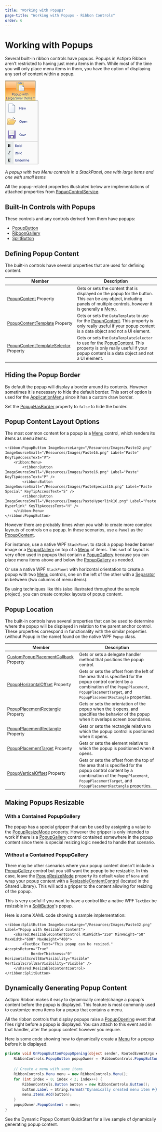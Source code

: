 ```yaml
---
title: "Working with Popups"
page-title: "Working with Popups - Ribbon Controls"
order: 6
---
```

# Working with Popups

Several built-in ribbon controls have popups.  Popups in Actipro Ribbon aren't restricted to having just menu items in them.  While most of the time you will only place menu items in them, you have the option of displaying any sort of content within a popup.

![Screenshot](../images/popup-large-small-menu-items.gif)

*A popup with two Menu controls in a StackPanel, one with large items and one with small items*

All the popup-related properties illustrated below are implementations of attached properties from [PopupControlService](xref:ActiproSoftware.Windows.Controls.Ribbon.UI.PopupControlService).

## Built-In Controls with Popups

These controls and any controls derived from them have popups:

- [PopupButton](interactive/popupbutton.md)
- [RibbonGallery](interactive/ribbongallery.md)
- [SplitButton](interactive/splitbutton.md)

## Defining Popup Content

The built-in controls have several properties that are used for defining content.

| Member | Description |
|-----|-----|
| [PopupContent](xref:ActiproSoftware.Windows.Controls.Ribbon.Controls.Primitives.PopupButtonBase.PopupContent) Property | Gets or sets the content that is displayed on the popup for the button.  This can be any object, including panels of multiple controls, however it is generally a [Menu](miscellaneous/menu.md). |
| [PopupContentTemplate](xref:ActiproSoftware.Windows.Controls.Ribbon.Controls.Primitives.PopupButtonBase.PopupContentTemplate) Property | Gets or sets the `DataTemplate` to use for the [PopupContent](xref:ActiproSoftware.Windows.Controls.Ribbon.Controls.Primitives.PopupButtonBase.PopupContent).  This property is only really useful if your popup content is a data object and not a UI element. |
| [PopupContentTemplateSelector](xref:ActiproSoftware.Windows.Controls.Ribbon.Controls.Primitives.PopupButtonBase.PopupContentTemplateSelector) Property | Gets or sets the `DataTemplateSelector` to use for the [PopupContent](xref:ActiproSoftware.Windows.Controls.Ribbon.Controls.Primitives.PopupButtonBase.PopupContent).  This property is only really useful if your popup content is a data object and not a UI element. |

## Hiding the Popup Border

By default the popup will display a border around its contents.  However sometimes it is necessary to hide the default border.  This sort of option is used for the [ApplicationMenu](miscellaneous/applicationmenu.md) since it has a custom draw border.

Set the [PopupHasBorder](xref:ActiproSoftware.Windows.Controls.Ribbon.Controls.Primitives.PopupButtonBase.PopupHasBorder) property to `false` to hide the border.

## Popup Content Layout Options

The most common content for a popup is a [Menu](miscellaneous/menu.md) control, which renders its items as menu items:

```xaml
<ribbon:PopupButton ImageSourceLarge="/Resources/Images/Paste32.png" ImageSourceSmall="/Resources/Images/Paste16.png" Label="Paste" KeyTipAccessText="V">
	<ribbon:Menu>
		<ribbon:Button ImageSourceSmall="/Resources/Images/Paste16.png" Label="Paste" KeyTipAccessText="P" />
		<ribbon:Button ImageSourceSmall="/Resources/Images/PasteSpecial16.png" Label="Paste Special" KeyTipAccessText="S" />
		<ribbon:Button ImageSourceSmall="/Resources/Images/PasteHyperlink16.png" Label="Paste Hyperlink" KeyTipAccessText="H" />
	</ribbon:Menu>
</ribbon:PopupButton>
```

However there are probably times when you wish to create more complex layouts of controls on a popup.  In these scenarios, use a `Panel` as the [PopupContent](xref:ActiproSoftware.Windows.Controls.Ribbon.Controls.Primitives.PopupButtonBase.PopupContent).

For instance, use a native WPF `StackPanel` to stack a popup header banner image or a [PopupGallery](interactive/popupgallery.md) on top of a [Menu](miscellaneous/menu.md) of items.  This sort of layout is very often used in popups that contain a [PopupGallery](interactive/popupgallery.md) because you can place menu items above and below the [PopupGallery](interactive/popupgallery.md) as needed.

Or use a native WPF `StackPanel` with horizontal orientation to create a popup with two [Menu](miscellaneous/menu.md) controls, one on the left of the other with a [Separator](interactive/separator.md) in between (two columns of menu items).

By using techniques like this (also illustrated throughout the sample project), you can create complex layouts of popup content.

## Popup Location

The built-in controls have several properties that can be used to determine where the popup will be displayed in relation to the parent anchor control.  These properties correspond in functionality with the similar properties (without Popup in the name) found on the native WPF `Popup` class.

| Member | Description |
|-----|-----|
| [CustomPopupPlacementCallback](xref:ActiproSoftware.Windows.Controls.Ribbon.Controls.Primitives.PopupButtonBase.CustomPopupPlacementCallback) Property | Gets or sets a delegate handler method that positions the popup control. |
| [PopupHorizontalOffset](xref:ActiproSoftware.Windows.Controls.Ribbon.Controls.Primitives.PopupButtonBase.PopupHorizontalOffset) Property | Gets or sets the offset from the left of the area that is specified for the popup control content by a combination of the `PopupPlacement`, `PopupPlacementTarget`, and `PopupPlacementRectangle` properties. |
| [PopupPlacementRectangle](xref:ActiproSoftware.Windows.Controls.Ribbon.Controls.Primitives.PopupButtonBase.PopupPlacementRectangle) Property | Gets or sets the orientation of the popup when the it opens, and specifies the behavior of the popup when it overlaps screen boundaries. |
| [PopupPlacementRectangle](xref:ActiproSoftware.Windows.Controls.Ribbon.Controls.Primitives.PopupButtonBase.PopupPlacementRectangle) Property | Gets or sets the rectangle relative to which the popup control is positioned when it opens. |
| [PopupPlacementTarget](xref:ActiproSoftware.Windows.Controls.Ribbon.Controls.Primitives.PopupButtonBase.PopupPlacementTarget) Property | Gets or sets the element relative to which the popup is positioned when it opens. |
| [PopupVerticalOffset](xref:ActiproSoftware.Windows.Controls.Ribbon.Controls.Primitives.PopupButtonBase.PopupVerticalOffset) Property | Gets or sets the offset from the top of the area that is specified for the popup control content by a combination of the `PopupPlacement`, `PopupPlacementTarget`, and `PopupPlacementRectangle` properties. |

## Making Popups Resizable

### With a Contained PopupGallery

The popup has a special gripper that can be used by assigning a value to the [PopupResizeMode](xref:ActiproSoftware.Windows.Controls.Ribbon.Controls.Primitives.PopupButtonBase.PopupResizeMode) property.  However the gripper is only intended to work if there is a [PopupGallery](interactive/popupgallery.md) control contained somewhere in the popup content since there is special resizing logic needed to handle that scenario.

### Without a Contained PopupGallery

There may be other scenarios where your popup content doesn't include a [PopupGallery](interactive/popupgallery.md) control but you still want the popup to be resizable.  In this case, leave the [PopupResizeMode](xref:ActiproSoftware.Windows.Controls.Ribbon.Controls.Primitives.PopupButtonBase.PopupResizeMode) property its default value of `None` and wrap your popup content with a [ResizableContentControl](xref:ActiproSoftware.Windows.Controls.ResizableContentControl) (located in the Shared Library).  This will add a gripper to the content allowing for resizing of the popup.

This is very useful if you want to have a control like a native WPF `TextBox` be resizable in a [SplitButton](xref:ActiproSoftware.Windows.Controls.Ribbon.Controls.SplitButton)'s popup.

Here is some XAML code showing a sample implementation:

```xaml
<ribbon:SplitButton ImageSourceLarge="/Resources/Images/Paste32.png" Label="Popup with Resizable Content">
	<shared:ResizableContentControl MinWidth="250" MinHeight="50" MaxWidth="600" MaxHeight="400">
		<TextBox Text="This popup can be resized." AcceptsReturn="True" 
			BorderThickness="0" HorizontalScrollBarVisibility="Visible" VerticalScrollBarVisibility="Visible" />
	</shared:ResizableContentControl>
</ribbon:SplitButton>
```

## Dynamically Generating Popup Content

Actipro Ribbon makes it easy to dynamically create/change a popup's content before the popup is displayed.  This feature is most commonly used to customize menu items for a popup that contains a menu.

All the ribbon controls that display popups raise a [PopupOpening](xref:ActiproSoftware.Windows.Controls.Ribbon.Controls.Primitives.PopupButtonBase.PopupOpening) event that fires right before a popup is displayed.  You can attach to this event and in that handler, alter the popup content however you require.

Here is some code showing how to dynamically create a [Menu](miscellaneous/menu.md) for a popup before it is displayed.

```csharp
private void OnPopupButtonPopupOpening(object sender, RoutedEventArgs e) {
	RibbonControls.PopupButton popupOwner = (RibbonControls.PopupButton)sender;
						
	// Create a menu with some items
	RibbonControls.Menu menu = new RibbonControls.Menu();
	for (int index = 0; index < 3; index++) {
		RibbonControls.Button button = new RibbonControls.Button();
		button.Label = String.Format("Dynamically created menu item #{0}, created at {1}", index + 1, DateTime.Now);
		menu.Items.Add(button);	
	}
	popupOwner.PopupContent = menu;
}
```

See the Dynamic Popup Content QuickStart for a live sample of dynamically generating popup content.
